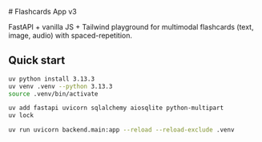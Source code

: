 \# Flashcards App v3

FastAPI + vanilla JS + Tailwind playground for multimodal flashcards
(text, image, audio) with spaced-repetition.

## Quick start

```bash
uv python install 3.13.3
uv venv .venv --python 3.13.3
source .venv/bin/activate

uv add fastapi uvicorn sqlalchemy aiosqlite python-multipart
uv lock

uv run uvicorn backend.main:app --reload --reload-exclude .venv

